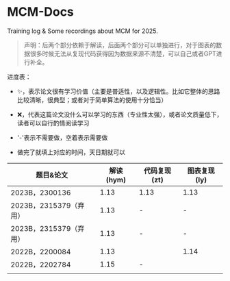 # MCM-Docs

Training log & Some recordings about MCM for 2025.

> 声明：后两个部分依赖于解读，后面两个部分可以单独进行，对于图表的数据很多时候无法从复现代码获得因为数据来源不清楚，可以自己或者GPT进行补全。

进度表：

- ✨，表示论文很有学习价值（主要是普适性，以及逻辑性。比如它整体的思路比较清晰，很典型；或者对于简单算法的使用十分恰当）

- ❌，代表这篇论文没什么可以学习的东西（专业性太强），或者论文质量低下，读者可以自行酌情阅读学习
- '-'表示不需要做，空着表示需要做
- 做完了就填上对应的时间，天日期就可以

| 题目&论文              | 解读(hym) | 代码复现(zt) | 图表复现(ly) |
| ---------------------- | --------- | ------------ | ------------ |
| 2023B，2300136         | 1.13      | 1.13         | 1.13         |
| 2023B，2315379（弃用） | 1.13      | -            | -            |
| 2023B，2315379（弃用） | 1.13      | -            | -            |
| 2022B，2200084         | 1.13      |              | 1.14         |
| 2022B，2202784         |    1.15       |     -         |              |
|                        |           |              |              |
